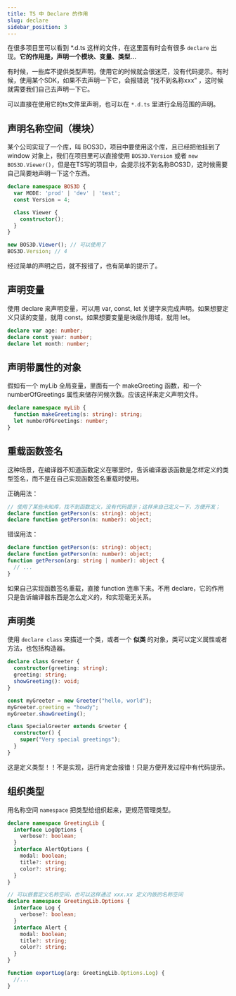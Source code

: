 ```yaml
---
title: TS 中 Declare 的作用
slug: declare
sidebar_position: 3
---
```


在很多项目里可以看到 *.d.ts 这样的文件，在这里面有时会有很多 `declare` 出现。**它的作用是，声明一个模块、变量、类型...**

有时候，一些库不提供类型声明，使用它的时候就会很迷茫，没有代码提示。有时候，使用某个SDK，如果不去声明一下它，会报错说 “找不到名称xxx” ，这时候就需要我们自己去声明一下它。 

可以直接在使用它的ts文件里声明，也可以在 `*.d.ts` 里进行全局范围的声明。

## 声明名称空间（模块）

某个公司实现了一个库，叫 BOS3D，项目中要使用这个库，且已经把他挂到了 window 对象上，我们在项目里可以直接使用 `BOS3D.Version` 或者 `new BOS3D.Viewer()`，但是在TS写的项目中，会提示找不到名称BOS3D，这时候需要自己简要地声明一下这个东西。

```ts
declare namespace BOS3D {
  var MODE: 'prod' | 'dev' | 'test';
  const Version = 4;

  class Viewer {
    constructor();
  }
}

new BOS3D.Viewer(); // 可以使用了
BOS3D.Version; // 4
```

经过简单的声明之后，就不报错了，也有简单的提示了。

## 声明变量
使用 declare 来声明变量，可以用 var, const, let 关键字来完成声明。如果想要定义只读的变量，就用 const。如果想要变量是块级作用域，就用 let。

```ts
declare var age: number;
declare const year: number;
declare let month: number;
```

## 声明带属性的对象

假如有一个 myLib 全局变量，里面有一个 makeGreeting 函数，和一个 numberOfGreetings 属性来储存问候次数。应该这样来定义声明文件。

```ts
declare namespace myLib {
  function makeGreeting(s: string): string;
  let numberOfGreetings: number;
}
```

## 重载函数签名
这种场景，在编译器不知道函数定义在哪里时，告诉编译器该函数是怎样定义的类型签名，而不是在自己实现函数签名重载时使用。

正确用法：
```ts
// 使用了某些未知库，找不到函数定义，没有代码提示；这样来自己定义一下，方便开发；
declare function getPerson(s: string): object;
declare function getPerson(n: number): object;
```

错误用法：
```ts
declare function getPerson(s: string): object;
declare function getPerson(n: number): object;
function getPerson(arg: string | number): object {
  // ...
}
```

如果自己实现函数签名重载，直接 function 连串下来。不用 declare，它的作用只是告诉编译器东西是怎么定义的，和实现毫无关系。

## 声明类
使用 `declare class` 来描述一个类，或者一个 **似类** 的对象，类可以定义属性或者方法，也包括构造器。

```ts
declare class Greeter {
  constructor(greeting: string);
  greeting: string;
  showGreeting(): void;
}

const myGreeter = new Greeter("hello, world");
myGreeter.greeting = "howdy";
myGreeter.showGreeting();

class SpecialGreeter extends Greeter {
  constructor() {
    super("Very special greetings");
  }
}
```

这是定义类型！！不是实现，运行肯定会报错！只是方便开发过程中有代码提示。

## 组织类型

用名称空间 `namespace`  把类型给组织起来，更规范管理类型。
```ts
declare namespace GreetingLib {
  interface LogOptions {
    verbose?: boolean;
  }
  interface AlertOptions {
    modal: boolean;
    title?: string;
    color?: string;
  }
}

// 可以嵌套定义名称空间，也可以这样通过 xxx.xx 定义内嵌的名称空间
declare namespace GreetingLib.Options {
  interface Log {
    verbose?: boolean;
  }
  interface Alert {
    modal: boolean;
    title?: string;
    color?: string;
  }
}

function exportLog(arg: GreetingLib.Options.Log) {
  //...
}
```